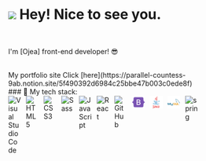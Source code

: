 <h1><img src="https://emojis.slackmojis.com/emojis/images/1531849430/4246/blob-sunglasses.gif?1531849430" width="30"/>  Hey! Nice to see you.</h1>
<br>
<p> I'm [Ojea] front-end developer! 😎 </p>
<br>
My portfolio site Click [here](https://parallel-countess-9ab.notion.site/5f490392d6984c25bbe47b003c0ede8f)
<br>
### 🚀 My tech stack:
<br>

<img align="left" alt="Visual Studio Code" width="26px" src="https://cdn.jsdelivr.net/gh/devicons/devicon/icons/vscode/vscode-original.svg" style="padding-right:10px;" />
<img align="left" alt="HTML5" width="26px" src="https://cdn.jsdelivr.net/gh/devicons/devicon/icons/html5/html5-original.svg" style="padding-right:10px;" />
<img align="left" alt="CSS3" width="26px" src="https://cdn.jsdelivr.net/gh/devicons/devicon/icons/css3/css3-original.svg" style="padding-right:10px;" />
<img align="left" alt="Sass" width="26px" src="https://cdn.jsdelivr.net/gh/devicons/devicon/icons/sass/sass-original.svg" style="padding-right:10px;" />
<img align="left" alt="JavaScript" width="26px" src="https://cdn.jsdelivr.net/gh/devicons/devicon/icons/javascript/javascript-original.svg" style="padding-right:10px;" />
<img align="left" alt="React" width="26px" src="https://cdn.jsdelivr.net/gh/devicons/devicon/icons/react/react-original.svg" style="padding-right:10px;" />
<img align="left" alt="GitHub" width="26px" src="https://user-images.githubusercontent.com/3369400/139447912-e0f43f33-6d9f-45f8-be46-2df5bbc91289.png" style="padding-right:10px;" />
<img align="left" alt="bootstrap" width="26px" src="https://raw.githubusercontent.com/devicons/devicon/master/icons/bootstrap/bootstrap-plain.svg" style="padding-right:10px;"  />
<img align="left" alt="java" width="26px" src="https://raw.githubusercontent.com/devicons/devicon/master/icons/java/java-original-wordmark.svg" style="padding-right:10px;" />
<img align="left" alt="mysql" width="26px" src="https://raw.githubusercontent.com/devicons/devicon/master/icons/mysql/mysql-original-wordmark.svg" style="padding-right:10px;" />
<img align="left" alt="spring" width="26px" src="https://www.vectorlogo.zone/logos/springio/springio-icon.svg" style="padding-right:10px;" />
